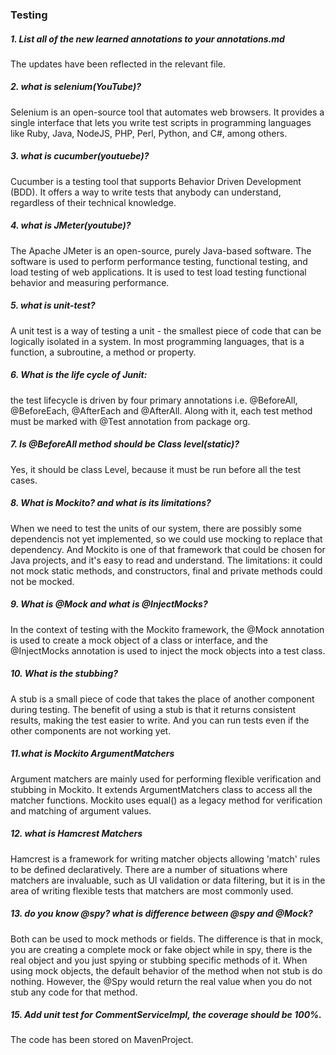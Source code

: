 ### Testing

##### 1. List all of the new learned annotations to your annotations.md
The updates have been reflected in the relevant file.

##### 2. what is selenium(YouTube)?
Selenium is an open-source tool that automates web browsers. It provides a single interface that lets you write test scripts in programming languages like Ruby, Java, NodeJS, PHP, Perl, Python, and C#, among others.

##### 3. what is cucumber(youtuebe)?
Cucumber is a testing tool that supports Behavior Driven Development (BDD). It offers a way to write tests that anybody can understand, regardless of their technical knowledge. 

##### 4. what is JMeter(youtube)?
The Apache JMeter is an open-source, purely Java-based software. The software is used to perform performance testing, functional testing, and load testing of web applications. It is used to test load testing functional behavior and measuring performance.

##### 5. what is unit-test?
A unit test is a way of testing a unit - the smallest piece of code that can be logically isolated in a system. In most programming languages, that is a function, a subroutine, a method or property.

##### 6. What is the life cycle of Junit:
the test lifecycle is driven by four primary annotations i.e. @BeforeAll, @BeforeEach, @AfterEach and @AfterAll. Along with it, each test method must be marked with @Test annotation from package org.

##### 7. Is @BeforeAll method should be Class level(static)?
Yes, it should be class Level, because it must be run before all the test cases.

##### 8. What is Mockito? and what is its limitations?
When we need to test the units of our system, there are possibly some dependencis not yet implemented, so we could use mocking to replace that dependency. And Mockito is one of that framework that could be chosen for Java projects, and it's easy to read and understand. The limitations: it could not mock static methods, and constructors, final and private methods could not be mocked.

##### 9. What is @Mock and what is @InjectMocks?
In the context of testing with the Mockito framework, the @Mock annotation is used to create a mock object of a class or interface, and the @InjectMocks annotation is used to inject the mock objects into a test class.

##### 10. What is the stubbing?
A stub is a small piece of code that takes the place of another component during testing. The benefit of using a stub is that it returns consistent results, making the test easier to write. And you can run tests even if the other components are not working yet.

##### 11.what is Mockito ArgumentMatchers
Argument matchers are mainly used for performing flexible verification and stubbing in Mockito. It extends ArgumentMatchers class to access all the matcher functions. Mockito uses equal() as a legacy method for verification and matching of argument values.

##### 12. what is Hamcrest Matchers
Hamcrest is a framework for writing matcher objects allowing 'match' rules to be defined declaratively. There are a number of situations where matchers are invaluable, such as UI validation or data filtering, but it is in the area of writing flexible tests that matchers are most commonly used.

##### 13. do you know @spy? what is difference between @spy and @Mock?
Both can be used to mock methods or fields. The difference is that in mock, you are creating a complete mock or fake object while in spy, there is the real object and you just spying or stubbing specific methods of it. When using mock objects, the default behavior of the method when not stub is do nothing. However, the @Spy would return the real value when you do not stub any code for that method.

##### 15. Add unit test for CommentServiceImpl, the coverage should be 100%.
The code has been stored on MavenProject.